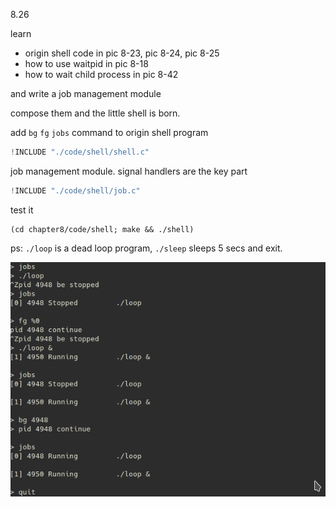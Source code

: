8.26

learn

- origin shell code in pic 8-23, pic 8-24, pic 8-25
- how to use waitpid in pic 8-18
- how to wait child process in pic 8-42

and write a job management module

compose them and the little shell is born.

add `bg` `fg` `jobs` command to origin shell program

```c
!INCLUDE "./code/shell/shell.c"
```

job management module. signal handlers are the key part

```c
!INCLUDE "./code/shell/job.c"
```

test it

    (cd chapter8/code/shell; make && ./shell)

ps: `./loop` is a dead loop program, `./sleep` sleeps 5 secs and exit.

![./shell](./code/shell/shell.png)



